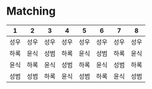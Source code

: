 # Matching
|  1   |  2   |  3   |  4   |  5   |  6   |  7   |  8   |
| :--: | :--: | :--: | :--: | :--: | :--: | :--: | :--: |
| 성우 | 성우 | 성우 | 성우 | 성우 | 성우 | 성우 | 성우 |
| 하록 | 윤식 | 성범 | 하록 | 윤식 | 성범 | 하록 | 윤식 |
| 윤식 | 하록 | 윤식 | 성범 | 하록 | 윤식 | 성범 | 하록 |
| 성범 | 성범 | 하록 | 윤식 | 성범 | 하록 | 윤식 | 성범 |
